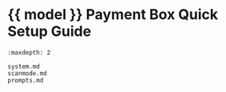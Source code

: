 # {{ model }} Payment Box Quick Setup Guide
```{toctree}
:maxdepth: 2

system.md
scanmode.md
prompts.md

```